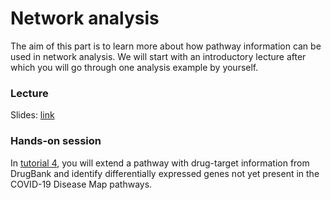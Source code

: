 # Network analysis	

The aim of this part is to learn more about how pathway information can be used in network analysis. 
We will start with an introductory lecture after which you will go through one analysis example by yourself. 

### Lecture

Slides: [link](https://docs.google.com/presentation/d/1bmMG9hiYus6OZFmc6jL1MdD8BBqa2KWCYGMF_3GVxRA/edit?usp=sharing)

### Hands-on session

In [tutorial 4](https://docs.google.com/document/d/19RviqRbt3RcSStqTRLtug0BcQaQ0GAZ6w7KyzVJ5nWU/edit?usp=sharing), you will extend a pathway with drug-target information from DrugBank and identify differentially expressed genes not yet present in the COVID-19 Disease Map pathways.
